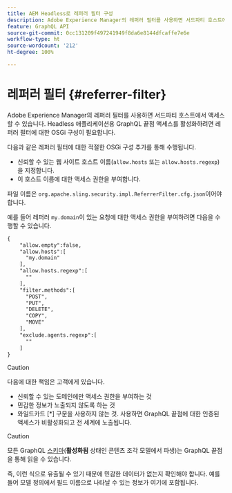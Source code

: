 ```yaml
---
title: AEM Headless로 레퍼러 필터 구성
description: Adobe Experience Manager의 레퍼러 필터를 사용하면 서드파티 호스트에서 액세스할 수 있습니다. Headless 애플리케이션용 GraphQL 끝점 액세스를 활성화하려면 레퍼러 필터에 대한 OSGi 구성이 필요합니다.
feature: GraphQL API
source-git-commit: 0cc131209f497241949f8da6e8144dfcaffe7e6e
workflow-type: ht
source-wordcount: '212'
ht-degree: 100%

---
```



# 레퍼러 필터 {#referrer-filter}

Adobe Experience Manager의 레퍼러 필터를 사용하면 서드파티 호스트에서 액세스할 수 있습니다. Headless 애플리케이션용 GraphQL 끝점 액세스를 활성화하려면 레퍼러 필터에 대한 OSGi 구성이 필요합니다.

다음과 같은 레퍼러 필터에 대한 적절한 OSGi 구성 추가를 통해 수행됩니다.

* 신뢰할 수 있는 웹 사이트 호스트 이름(`allow.hosts` 또는 `allow.hosts.regexp`)을 지정합니다.
* 이 호스트 이름에 대한 액세스 권한을 부여합니다.

파일 이름은 `org.apache.sling.security.impl.ReferrerFilter.cfg.json`이어야 합니다.

예를 들어 레퍼러 `my.domain`이 있는 요청에 대한 액세스 권한을 부여하려면 다음을 수행할 수 있습니다.

```xml
{
    "allow.empty":false,
    "allow.hosts":[
      "my.domain"
    ],
    "allow.hosts.regexp":[
      ""
    ],
    "filter.methods":[
      "POST",
      "PUT",
      "DELETE",
      "COPY",
      "MOVE"
    ],
    "exclude.agents.regexp":[
      ""
    ]
}
```

>[!CAUTION]
>
>다음에 대한 책임은 고객에게 있습니다.
>
>* 신뢰할 수 있는 도메인에만 액세스 권한을 부여하는 것
>* 민감한 정보가 노출되지 않도록 하는 것
>* 와일드카드 [*] 구문을 사용하지 않는 것. 사용하면 GraphQL 끝점에 대한 인증된 액세스가 비활성화되고 전 세계에 노출됩니다.


>[!CAUTION]
>
>모든 GraphQL [스키마](#schema-generation)(**활성화됨** 상태인 콘텐츠 조각 모델에서 파생)는 GraphQL 끝점을 통해 읽을 수 있습니다.
>
>즉, 이런 식으로 유출될 수 있기 때문에 민감한 데이터가 없는지 확인해야 합니다. 예를 들어 모델 정의에서 필드 이름으로 나타날 수 있는 정보가 여기에 포함됩니다.

